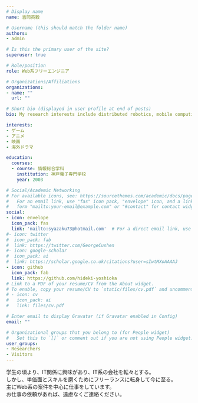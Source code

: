 ```yaml
---
# Display name
name: 吉岡英毅

# Username (this should match the folder name)
authors:
- admin

# Is this the primary user of the site?
superuser: true

# Role/position
role: Web系フリーエンジニア

# Organizations/Affiliations
organizations:
- name: ""
  url: ""

# Short bio (displayed in user profile at end of posts)
bio: My research interests include distributed robotics, mobile computing and programmable matter.

interests:
- ゲーム
- アニメ
- 映画
- 海外ドラマ

education:
  courses:
  - course: 情報総合学科
    institution: 神戸電子専門学校
    year: 2003

# Social/Academic Networking
# For available icons, see: https://sourcethemes.com/academic/docs/page-builder/#icons
#   For an email link, use "fas" icon pack, "envelope" icon, and a link in the
#   form "mailto:your-email@example.com" or "#contact" for contact widget.
social:
- icon: envelope
  icon_pack: fas
  link: 'mailto:syazaku73@hotmail.com'  # For a direct email link, use "mailto:test@example.org".
#- icon: twitter
#  icon_pack: fab
#  link: https://twitter.com/GeorgeCushen
#- icon: google-scholar
#  icon_pack: ai
#  link: https://scholar.google.co.uk/citations?user=sIwtMXoAAAAJ
- icon: github
  icon_pack: fab
  link: https://github.com/hideki-yoshioka
# Link to a PDF of your resume/CV from the About widget.
# To enable, copy your resume/CV to `static/files/cv.pdf` and uncomment the lines below.
# - icon: cv
#   icon_pack: ai
#   link: files/cv.pdf

# Enter email to display Gravatar (if Gravatar enabled in Config)
email: ""

# Organizational groups that you belong to (for People widget)
#   Set this to `[]` or comment out if you are not using People widget.
user_groups:
- Researchers
- Visitors
---
```


学生の頃より、IT関係に興味があり、IT系の会社を転々とする。    
しかし、単価面とスキルを磨くためにフリーランスに転身して今に至る。  
主にWeb系の案件を中心に仕事をしています。  
お仕事の依頼があれば、遠慮なくご連絡ください。

